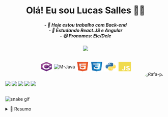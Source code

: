 <h1  align='center'>
  Olá! Eu sou Lucas Salles 👨‍💻
</h1>
<h5 align='center'>
- 🔭 Hoje estou trabalho com Back-end </br>
- 🌱 Estudando React.JS e Angular </br>
- 😄 Pronomes: Ele/Dele </br>
</h5>
<p align='center'>
  <a href="#"><img src="https://github-readme-stats.vercel.app/api?username=munnyz&show_icons=true&count_private=true&theme=dark" width="350"></a>
</p>

<div style="display: inline_block" align='center'><br>
  <img align="center" alt="M-Csharp" height="30" width="40" src="https://raw.githubusercontent.com/devicons/devicon/master/icons/csharp/csharp-original.svg">
  <img align="center" alt="M-Java" height="30" width="40" src="https://cdn.jsdelivr.net/gh/devicons/devicon/icons/java/java-original-wordmark.svg">
  <img align="center" alt="M-HTML" height="30" width="40" src="https://raw.githubusercontent.com/devicons/devicon/master/icons/html5/html5-original.svg">
  <img align="center" alt="M-CSS" height="30" width="40" src="https://raw.githubusercontent.com/devicons/devicon/master/icons/css3/css3-original.svg">
  <img align="center" alt="M-Python" height="30" width="40" src="https://raw.githubusercontent.com/devicons/devicon/master/icons/python/python-original.svg">
  <img align="center" alt="M-Js" height="30" width="40" src="https://raw.githubusercontent.com/devicons/devicon/master/icons/javascript/javascript-plain.svg">
   </div>
   <img align="right" alt="Rafa-pic" height="150" style="border-radius:50px;" src="https://cdn.discordapp.com/attachments/1019018991416655883/1077957933507285096/download20230203111940.png">

  ##
 
<div> 
   <a href="https://www.linkedin.com/in/luc-salles/" target="_blank"><img src="https://img.shields.io/badge/-LinkedIn-%230077B5?style=for-the-badge&logo=linkedin&logoColor=white" target="_blank"></a>
  <a href="https://www.instagram.com/luk.salles/" target="_blank"><img src="https://img.shields.io/badge/-Instagram-%23E4405F?style=for-the-badge&logo=instagram&logoColor=white" target="_blank"></a>
  <a href = "mailto:lukinhas905@gmail.com"><img src="https://img.shields.io/badge/-Gmail-%23333?style=for-the-badge&logo=gmail&logoColor=white" target="_blank"></a>
  <a href="https://www.youtube.com/channel/UCwfCA2eq-G27jq47AiacQtw" target="_blank"><img src="https://img.shields.io/badge/YouTube-FF0000?style=for-the-badge&logo=youtube&logoColor=white" target="_blank"></a>
    <a href="https://twitter.com/Luc_sayn" target="_blank"><img src="https://img.shields.io/badge/Twitter%20-%231DA1F2.svg?&style=for-the-badge&logo=Twitter&logoColor=white"/></a>
</div>

##
![snake gif](https://github.com/Munnyz/Munnyz/blob/output/github-contribution-grid-snake.svg)

<details>
  <summary>📃 Resumo</summary>
  
  ## Educação
  
- 📖 **Análise e Desenvolvimento de Sistemas**\
📆 2019 - 2021\
📍 **Universidade Estácio de Sá** - Rio de Janeiro, Brasil


